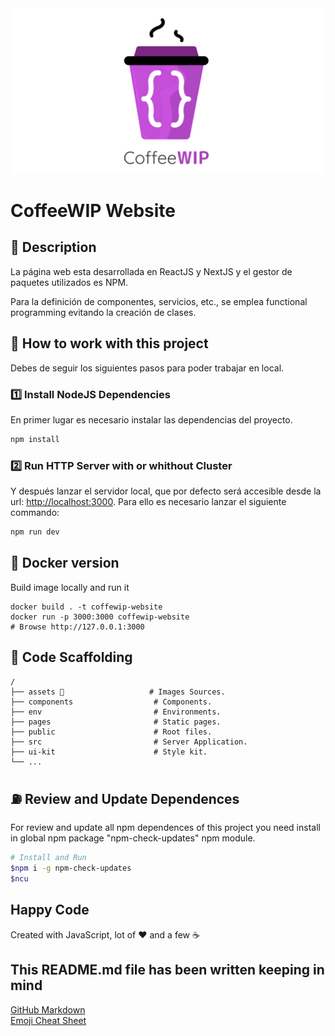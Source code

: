 <img src="./assets/banner-coffeewip.jpg">

# CoffeeWIP Website

## 🔖 Description

La página web esta desarrollada en ReactJS y NextJS y el gestor de paquetes utilizados es NPM.

Para la definición de componentes, servicios, etc., se emplea functional programming evitando la creación de clases.

## 📐 How to work with this project

Debes de seguir los siguientes pasos para poder trabajar en local.

### 1️⃣ Install NodeJS Dependencies

En primer lugar es necesario instalar las dependencias del proyecto.

```bash
npm install
```

### 2️⃣ Run HTTP Server with or whithout Cluster

Y después lanzar el servidor local, que por defecto será accesible desde la url: [http://localhost:3000](http://localhost:3000). Para ello es necesario lanzar el siguiente commando:

```bash
npm run dev
```

## 🐋 Docker version

Build image locally and run it
```
docker build . -t coffewip-website
docker run -p 3000:3000 coffewip-website
# Browse http://127.0.0.1:3000
```

## 📂 Code Scaffolding

```any
/
├── assets 🌈                   # Images Sources.
├── components                  # Components.
├── env                         # Environments.
├── pages                       # Static pages.
├── public                      # Root files.
├── src                         # Server Application.
├── ui-kit                      # Style kit.
└── ...
```

## ⛽️ Review and Update Dependences

For review and update all npm dependences of this project you need install in global npm package "npm-check-updates" npm module.

```bash
# Install and Run
$npm i -g npm-check-updates
$ncu
```

## Happy Code

Created with JavaScript, lot of ❤️ and a few ☕️

## This README.md file has been written keeping in mind

[GitHub Markdown](https://guides.github.com/features/mastering-markdown/) \
[Emoji Cheat Sheet](https://www.webfx.com/tools/emoji-cheat-sheet/)
